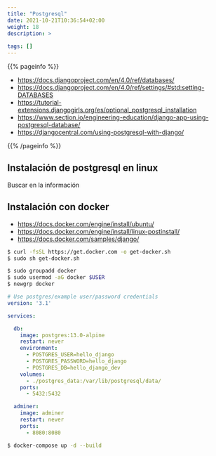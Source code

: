 ```yaml
---
title: "Postgresql"
date: 2021-10-21T10:36:54+02:00
weight: 18
description: >
  
tags: []
---
```


{{% pageinfo %}}
* https://docs.djangoproject.com/en/4.0/ref/databases/
* https://docs.djangoproject.com/en/4.0/ref/settings/#std:setting-DATABASES
* https://tutorial-extensions.djangogirls.org/es/optional_postgresql_installation
* https://www.section.io/engineering-education/django-app-using-postgresql-database/
* https://djangocentral.com/using-postgresql-with-django/
 
{{% /pageinfo %}}



## Instalación de postgresql en linux 
Buscar en la información

## Instalación con docker
* https://docs.docker.com/engine/install/ubuntu/
* https://docs.docker.com/engine/install/linux-postinstall/
* https://docs.docker.com/samples/django/

```bash
$ curl -fsSL https://get.docker.com -o get-docker.sh
$ sudo sh get-docker.sh

$ sudo groupadd docker
$ sudo usermod -aG docker $USER
$ newgrp docker
```

```yaml
# Use postgres/example user/password credentials
version: '3.1'

services:

  db:
    image: postgres:13.0-alpine
    restart: never
    environment:
      - POSTGRES_USER=hello_django
      - POSTGRES_PASSWORD=hello_django
      - POSTGRES_DB=hello_django_dev
    volumes:
      - ./postgres_data:/var/lib/postgresql/data/
    ports:
      - 5432:5432

  adminer:
    image: adminer
    restart: never
    ports:
      - 8080:8080
```

```bash
$ docker-compose up -d --build
``` 